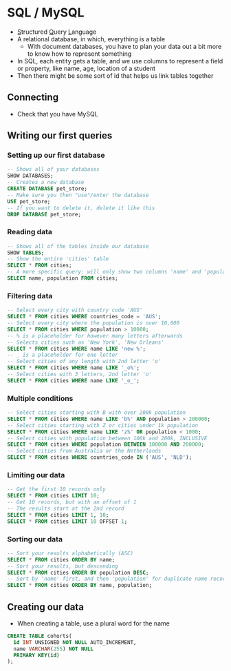 # SQL / MySQL

- <ins>S</ins>tructured <ins>Q</ins>uery <ins>L</ins>anguage
- A relational database, in which, everything is a table
  - With document databases, you have to plan your data out a bit more to know how to represent something
- In SQL, each entity gets a table, and we use columns to represent a field or property, like name, age, location of a student
- Then there might be some sort of id that helps us link tables together

## Connecting

- Check that you have MySQL

## Writing our first queries

### Setting up our first database

```SQL
-- Shows all of your databases
SHOW DATABASES;
-- Creates a new database
CREATE DATABASE pet_store;
-- Make sure you then "use"/enter the database
USE pet_store;
-- If you want to delete it, delete it like this
DROP DATABASE pet_store;
```

### Reading data

```SQL
-- Shows all of the tables inside our database
SHOW TABLES;
-- Show the entire 'cities' table
SELECT * FROM cities;
-- A more specific query: will only show two columns 'name' and 'population'
SELECT name, population FROM cities;
```

### Filtering data

```SQL
-- Select every city with country code 'AUS'
SELECT * FROM cities WHERE countries_code = 'AUS';
-- Select every city where the population is over 10,000
SELECT * FROM cities WHERE population > 10000;
-- % is a placeholder for however many letters afterwards
-- Selects cities such as 'New York', 'New Orleans'
SELECT * FROM cities WHERE name LIKE 'new %';
-- _ is a placeholder for one letter
-- Select cities of any length with 2nd letter 'o'
SELECT * FROM cities WHERE name LIKE '_o%';
-- Select cities with 3 letters, 2nd letter 'o'
SELECT * FROM cities WHERE name LIKE '_o_';
```

### Multiple conditions

```SQL
-- Select cities starting with B with over 200k population
SELECT * FROM cities WHERE name LIKE 'b%' AND population > 200000;
-- Select cities starting with Z or cities under 1k population
SELECT * FROM cities WHERE name LIKE 'z%' OR population < 1000;
-- Select cities with population between 100k and 200k, INCLUSIVE
SELECT * FROM cities WHERE population BETWEEN 100000 AND 200000;
-- Select cities from Australia or the Netherlands
SELECT * FROM cities WHERE countries_code IN ('AUS', 'NLD');
```

### Limiting our data

```SQL
-- Get the first 10 records only
SELECT * FROM cities LIMIT 10;
-- Get 10 records, but with an offset of 1
-- The results start at the 2nd record
SELECT * FROM cities LIMIT 1, 10;
SELECT * FROM cities LIMIT 10 OFFSET 1;
```

### Sorting our data

```SQL
-- Sort your results alphabetically (ASC)
SELECT * FROM cities ORDER BY name;
-- Sort your results, but descending
SELECT * FROM cities ORDER BY population DESC;
-- Sort by 'name' first, and then 'population' for duplicate name records
SELECT * FROM cities ORDER BY name, population;
```

## Creating our data

- When creating a table, use a plural word for the name

```SQL
CREATE TABLE cohorts(
  id INT UNSIGNED NOT NULL AUTO_INCREMENT,
  name VARCHAR(255) NOT NULL
  PRIMARY KEY(id)
);
```
